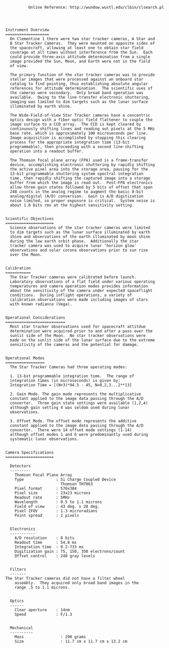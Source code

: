 
              Online Reference: http://wundow.wustl.edu/clbin/clsearch.pl

 
 
 
    Instrument Overview
    ===================
      On Clementine 1 there were two star tracker cameras, A Star and
      B Star Tracker Cameras.  They were mounted on opposite sides of
      the spacecraft, allowing at least one to obtain star field
      coverage at all times without interference from the Sun.  Each
      could provide three-axis attitude determination from a single
      image provided the Sun, Moon, and Earth were not in the field
      of view.
 
      The primary function of the star tracker cameras was to provide
      stellar images that were processed against an onboard star
      catalog to find pointing, thus establishing absolute angular
      references for attitude determination.  The scientific uses of
      the cameras were secondary.  Only broad band operation was
      available.  Owing to the line-transfer electronic shuttering,
      imaging was limited to dim targets such as the lunar surface
      illuminated by earth shine.
 
      The Wide-Field-of-View Star Tracker cameras have a concentric
      optics design with a fiber optic field flattener to couple the
      image surface to a CCD array.  The CCD is kept cleared by
      continuously shifting lines and reading out pixels at the 5 MHz
      base rate, which is approximately 100 microseconds per line.
      Image acquisition is accomplished by stopping this clearing
      process for the appropriate integration time (13-bit
      programmable), then proceeding with a second line-shifting
      operation into a readout buffer.
 
      The Thomson focal plane array (FPA) used is a frame-transfer
      device, accomplishing electronic shuttering by rapidly shifting
      the active pixel area into the storage area, pausing for the
      13-bit programmable shuttering system spectral integration
      time, then rapidly shifting the captured image into a storage
      buffer from which the image is read out.  Post-FPA electronics
      allow three gain states followed by 5 bits of offset that span
      248 counts in the analog regime to augment the basic 8-bit
      analog/digital (A/D) conversion.  Gain is A/D digitization
      noise limited, so proper exposure is critical.  System noise is
      about 1.0 bits rms at the highest sensitivity setting.
 
 
    Scientific Objectives
    =====================
      Science observations of the star tracker cameras were limited
      to dim targets such as the lunar surface illuminated by earth
      shine and observations of the earth illuminated by moon shine
      during the low earth orbit phase.  Additionally the star
      tracker camera was used to acquire lunar 'horizon glow'
      observations and solar corona observations prior to sun rise
      over the Moon.
 
 
    Calibration
    ===========
      The Star Tracker cameras were calibrated before launch.
      Laboratory observations of a flat field under various operating
      temperatures and camera operation modes provides information
      about the sensitivity of the camera under expected spaceflight
      conditions.  During inflight operations, a variety of
      calibration observations were made including images of stars
      with known radiance (Vega).
 
 
    Operational Considerations
    ==========================
      Most star tracker observations used for spacecraft attitdue
      determination were acquired prior to and after a pass over the
      sunlit side of the Moon.  No star tracker observations were
      made on the sunlit side of the lunar surface due to the extreme
      sensitivity of the cameras and the potential for damage.
 
 
    Operational Modes
    =================
      The Star Tracker Cameras had three operating modes:
 
      1. 13-bit programmable integration time.  The range of
      integration times (in microseconds) is given by:
      Integration Time = [(N+3)*94.5 - 45, N=0,2,3...2**13]
 
      2. Gain Mode. The gain mode represents the multiplicative
      constant applied to the image data passing through the A/D
      converter.  Three gain state settings were available (1,2,4)
      although gain setting 4 was seldom used during lunar
      observations.
 
      3. Offset Mode. The offset mode represents the additive
      constant applied to the image data passing through the A/D
      converter.  There were 14 offset mode settings (1-14)
      although offset modes 1 and 6 were predominantly used during
      systematic lunar observations.
 
 
    Camera Specifications
    =====================
 
      Detectors
      ---------
        Thomson Focal Plane Array
        Type              : Si Charge Coupled Device
                            Thomson TH7863
        Pixel format      : 576x384
        Pixel size        : 23x23 microns
        Readout rate      : 5MHz
        Wavelength        : 0.5 to 1.1 microns
        Field of view     : 43 deg. x 28 deg.
        Pixel IFOV        : 1.3 microradians
        Point spread      : 2 pixels
 
 
      Electronics
      -----------
        A/D resolution    : 8 bits
        Readout time      : 54.8 ms
        Integration time  : 0.2-733 ms
        Digitization gain : 75, 150, 350 electrons/count
        Offset control    : 248 gray levels
 
 
      Filters
      -------
	The Star Tracker cameras did not have a filter wheel
        assembly.  They acquired only broad band images in the
        range .5 to 1.1 microns.
 
 
      Optics
      ------
        Clear aperture    : 14nm
        Speed             : F/1.3
 
 
      Mechanical
      ----------
        Mass                : 290 grams
        Size                : 11.7 cm x 11.7 cm x 13.2 cm
 
 

        